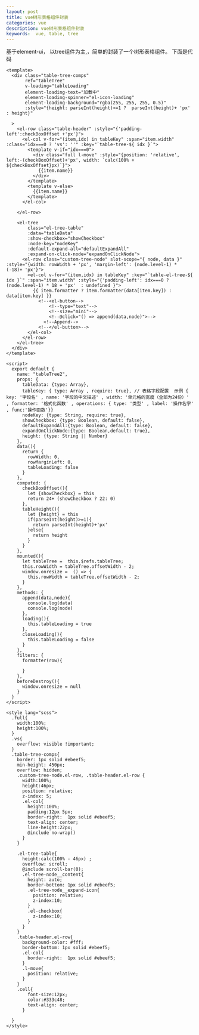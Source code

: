 ```yaml
---
layout: post
title: vue树形表格组件封装
categories: vue
description: vue树形表格组件封装
keywords:  vue, table, tree
---
```



基于element-ui， 以tree组件为主,，简单的封装了一个树形表格组件。
下面是代码

    <template>
      <div class="table-tree-comps"
           ref="tableTree"
           v-loading="tableLoading"
           element-loading-text="加载中"
           element-loading-spinner="el-icon-loading"
           element-loading-background="rgba(255, 255, 255, 0.5)"
           :style="{height: parseInt(height)>=1 ?  parseInt(height)+ 'px' : height}"

      >
        <el-row class="table-header" :style="{'padding-left':checkBoxOffset +'px'}">
          <el-col v-for="(item,idx) in tableKey" :span="item.width" :class="idx===0 ? 'vs': ''" :key="`table-tree-${ idx }`">
            <template v-if="idx===0">
              <div class="full l-move" :style="{position: 'relative', left:-(checkBoxOffset)+'px', width: `calc(100% + ${checkBoxOffset}px)`}">
                {{item.name}}
              </div>
            </template>
            <template v-else>
              {{item.name}}
            </template>
          </el-col>

        </el-row>

        <el-tree
            class="el-tree-table"
            :data="tableData"
            :show-checkbox="showCheckbox"
            :node-key="nodeKey"
            :default-expand-all="defaultExpandAll"
            :expand-on-click-node="expandOnClickNode">
          <el-row class="custom-tree-node" slot-scope="{ node, data }" :style="{width: rowWidth + 'px', 'margin-left': (node.level-1) * (-18)+ 'px'}">
            <el-col v-for="(item,idx) in tableKey" :key="`table-el-tree-${ idx }`" :span="item.width" :style="{'padding-left': idx===0 ? (node.level-1) * 18 + 'px'  : undefined }">
              {{ item.formatter ? item.formatter(data[item.key]) : data[item.key] }}
                <!--<el-button-->
                    <!--type="text"-->
                    <!--size="mini"-->
                    <!--@click="() => append(data,node)">-->
                  <!--Append-->
                <!--</el-button>-->
            </el-col>
          </el-row>
        </el-tree>
      </div>
    </template>

    <script>
      export default {
        name: "tableTree2",
        props: {
          tableData: {type: Array},
          tableKey: { type: Array , require: true}, // 表格字段配置  示例 { key: '字段名' , name: '字段的中文描述' , width: '单元格的宽度（全部为24份）' , formatter: '格式化函数' , operations: { type: '类型' , label: '操作名字' , func:'操作函数'}}
          nodeKey: {type: String, require: true},
          showCheckbox: {type: Boolean, default: false},
          defaultExpandAll:{type: Boolean, default: false},
          expandOnClickNode:{type: Boolean,default: true},
          height: {type: String || Number}
        },
        data(){
          return {
            rowWidth: 0,
            rowMarginLeft: 0,
            tableLoading: false
          }
        },
        computed: {
          checkBoxOffset(){
            let {showCheckbox} = this
            return 24+ (showCheckbox ? 22: 0)
          },
          tableHeight(){
            let {height} = this
            if(parseInt(height)>=1){
              return parseInt(height)+'px'
            }else{
              return height
            }
          }
        },
        mounted(){
          let tableTree =  this.$refs.tableTree;
          this.rowWidth = tableTree.offsetWidth - 2;
          window.onresize =  () => {
            this.rowWidth = tableTree.offsetWidth - 2;
          }
        },
        methods: {
          append(data,node){
            console.log(data)
            console.log(node)
          },
          loading(){
            this.tableLoading = true
          },
          closeLoading(){
            this.tableLoading = false
          }
        },
        filters: {
          formatter(row){

          }
        },
        beforeDestroy(){
          window.onresize = null
        }
      }
    </script>

    <style lang="scss">
      .full{
        width:100%;
        height:100%;
      }
      .vs{
        overflow: visible !important;
      }
      .table-tree-comps{
        border: 1px solid #ebeef5;
        min-height: 450px;
        overflow: hidden;
        .custom-tree-node.el-row, .table-header.el-row {
          width:100%;
          height:46px;
          position: relative;
          z-index: 5;
          .el-col{
            height:100%;
            padding:12px 5px;
            border-right:  1px solid #ebeef5;
            text-align: center;
            line-height:22px;
            @include no-wrap()
          }
        }

        .el-tree-table{
          height:calc(100% - 46px) ;
          overflow: scroll;
          @include scroll-bar(0);
          .el-tree-node__content{
            height: auto;
            border-bottom: 1px solid #ebeef5;
            .el-tree-node__expand-icon{
              position: relative;
              z-index:10;
            }
            .el-checkbox{
              z-index:10;
            }
          }
        }
        .table-header.el-row{
          background-color: #fff;
          border-bottom: 1px solid #ebeef5;
          .el-col{
            border-right:  1px solid #ebeef5;
          }
          .l-move{
            position: relative;
          }
        }
        .cell{
            font-size:12px;
            color:#333c48;
            text-align: center;
          }

      }
    </style>


